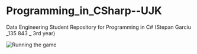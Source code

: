# Programming_in_CSharp--UJK
Data Engineering Student Repository for Programming in C#  (Stepan Garciu _135 843 _ 3rd year)

![Running the game](https://github.com/StefanGarcziu/Programming_in_CSharp--UJK/blob/main/Running_the_game.png)
